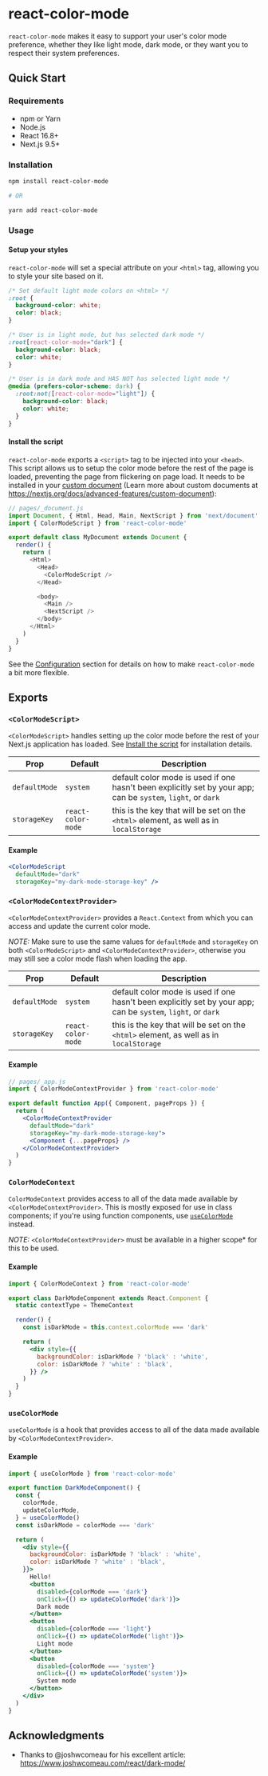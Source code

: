# react-color-mode

`react-color-mode` makes it easy to support your user's color mode preference, whether they like light mode, dark mode, or they want you to respect their system preferences.

## Quick Start

### Requirements

* npm or Yarn
* Node.js
* React 16.8+
* Next.js 9.5+

### Installation

```bash
npm install react-color-mode

# OR

yarn add react-color-mode
```

### Usage

#### Setup your styles

`react-color-mode` will set a special attribute on your `<html>` tag, allowing you to style your site based on it.

```css
/* Set default light mode colors on <html> */
:root {
  background-color: white;
  color: black;
}

/* User is in light mode, but has selected dark mode */
:root[react-color-mode="dark"] {
  background-color: black;
  color: white;
}

/* User is in dark mode and HAS NOT has selected light mode */
@media (prefers-color-scheme: dark) {
  :root:not([react-color-mode="light"]) {
    background-color: black;
    color: white;
  }
}
```

#### Install the script

`react-color-mode` exports a `<script>` tag to be injected into your `<head>`. This script allows us to setup the color mode before the rest of the page is loaded, preventing the page from flickering on page load. It needs to be installed in your [custom document](https://nextjs.org/docs/advanced-features/custom-document) (Learn more about custom documents at https://nextjs.org/docs/advanced-features/custom-document):

```js
// pages/_document.js
import Document, { Html, Head, Main, NextScript } from 'next/document'
import { ColorModeScript } from 'react-color-mode'

export default class MyDocument extends Document {
  render() {
    return (
      <Html>
        <Head>
          <ColorModeScript />
        </Head>

        <body>
          <Main />
          <NextScript />
        </body>
      </Html>
    )
  }
}
```

See the [Configuration](#configuration) section for details on how to make `react-color-mode` a bit more flexible.

## Exports

### `<ColorModeScript>`

`<ColorModeScript>` handles setting up the color mode before the rest of your Next.js application has loaded. See [Install the script](#install-the-script) for installation details.

| Prop          | Default           | Description                                                                                                   |
|---------------|-------------------|---------------------------------------------------------------------------------------------------------------|
| `defaultMode` | `system`          | default color mode is used if one hasn't been explicitly set by your app; can be `system`, `light`, or `dark` |
| `storageKey`  | `react-color-mode` | this is the key that will be set on the `<html>` element, as well as in `localStorage`                        |

#### Example

```jsx
<ColorModeScript
  defaultMode="dark"
  storageKey="my-dark-mode-storage-key" />
```

### `<ColorModeContextProvider>`

`<ColorModeContextProvider>` provides a `React.Context` from which you can access and update the current color mode.

*NOTE:* Make sure to use the same values for `defaultMode` and `storageKey` on both `<ColorModeScript>` and `<ColorModeContextProvider>`, otherwise you may still see a color mode flash when loading the app.

| Prop          | Default           | Description                                                                                                   |
|---------------|-------------------|---------------------------------------------------------------------------------------------------------------|
| `defaultMode` | `system`          | default color mode is used if one hasn't been explicitly set by your app; can be `system`, `light`, or `dark` |
| `storageKey`  | `react-color-mode` | this is the key that will be set on the `<html>` element, as well as in `localStorage`                        |

#### Example

```jsx
// pages/_app.js
import { ColorModeContextProvider } from 'react-color-mode'

export default function App({ Component, pageProps }) {
  return (
    <ColorModeContextProvider
      defaultMode="dark"
      storageKey="my-dark-mode-storage-key">
      <Component {...pageProps} />
    </ColorModeContextProvider>
  )
}
```

### `ColorModeContext`

`ColorModeContext` provides access to all of the data made available by `<ColorModeContextProvider>`. This is mostly exposed for use in class components; if you're using function components, use [`useColorMode`](#usecolormode) instead.

*NOTE:* `<ColorModeContextProvider>` must be available in a higher scope* for this to be used.

#### Example

```jsx
import { ColorModeContext } from 'react-color-mode'

export class DarkModeComponent extends React.Component {
  static contextType = ThemeContext

  render() {
    const isDarkMode = this.context.colorMode === 'dark'

    return (
      <div style={{
        backgroundColor: isDarkMode ? 'black' : 'white',
        color: isDarkMode ? 'white' : 'black',
      }} />
    )
  }
}
```

### `useColorMode`

`useColorMode` is a hook that provides access to all of the data made available by `<ColorModeContextProvider>`.

#### Example

```jsx
import { useColorMode } from 'react-color-mode'

export function DarkModeComponent() {
  const {
    colorMode,
    updateColorMode,
  } = useColorMode()
  const isDarkMode = colorMode === 'dark'

  return (
    <div style={{
      backgroundColor: isDarkMode ? 'black' : 'white',
      color: isDarkMode ? 'white' : 'black',
    }}>
      Hello!
      <button
        disabled={colorMode === 'dark'}
        onClick={() => updateColorMode('dark')}>
        Dark mode
      </button>
      <button
        disabled={colorMode === 'light'}
        onClick={() => updateColorMode('light')}>
        Light mode
      </button>
      <button
        disabled={colorMode === 'system'}
        onClick={() => updateColorMode('system')}>
        System mode
      </button>
    </div>
  )
}
```

## Acknowledgments

* Thanks to @joshwcomeau for his excellent article: https://www.joshwcomeau.com/react/dark-mode/
